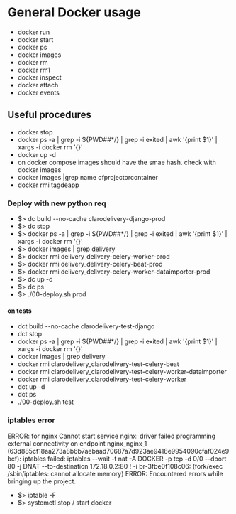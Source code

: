 # General Docker usage

* docker run
* docker start
* docker ps
* docker images
* docker rm
* docker rm1
* docker inspect
* docker attach
* docker events

## Useful procedures
* docker stop
* docker ps -a | grep -i ${PWD##*/} | grep -i exited | awk '{print $1}' | xargs -i docker rm '{}'
* docker up -d
* on docker compose images should have the smae hash. check with docker images
* docker images |grep name ofprojectorcontainer
* docker rmi tagdeapp
### Deploy with new python req
* $> dc build --no-cache clarodelivery-django-prod
* $> dc stop
* $> docker ps -a | grep -i ${PWD##*/} | grep -i exited | awk '{print $1}' | xargs -i docker rm '{}'
* $> docker images | grep delivery
* $> docker rmi delivery_delivery-celery-worker-prod
* $> docker rmi delivery_delivery-celery-beat-prod
* $> docker rmi delivery_delivery-celery-worker-dataimporter-prod
* $> dc up -d
* $> dc ps
* $> ./00-deploy.sh prod
#### on tests
* dct build --no-cache clarodelivery-test-django
* dct stop
* docker ps -a | grep -i ${PWD##*/} | grep -i exited | awk '{print $1}' | xargs -i docker rm '{}'
* docker images | grep delivery
* docker rmi clarodelivery_clarodelivery-test-celery-beat
* docker rmi clarodelivery_clarodelivery-test-celery-worker-dataimporter
* docker rmi clarodelivery_clarodelivery-test-celery-worker
* dct up -d
* dct ps 
* ./00-deploy.sh test

### iptables error

ERROR: for nginx  Cannot start service nginx: driver failed programming external connectivity on endpoint nginx_nginx_1 (63d885cf18aa273a8b6b7aebaad70687a7d923ae9418e9954090cfaf024e9bcf): iptables failed: iptables --wait -t nat -A DOCKER -p tcp -d 0/0 --dport 80 -j DNAT --to-destination 172.18.0.2:80 ! -i br-3fbe0f108c06:  (fork/exec /sbin/iptables: cannot allocate memory)
ERROR: Encountered errors while bringing up the project.
* $> iptable -F
* $> systemctl stop / start docker





